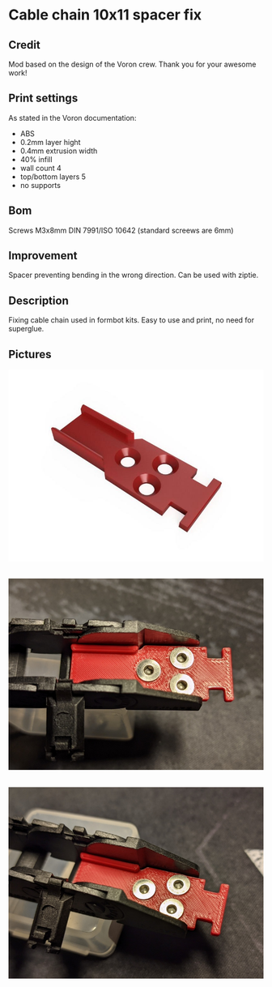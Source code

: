 # Cable chain 10x11 spacer fix
## Credit
Mod based on the design of the Voron crew.
Thank you for your awesome work!
## Print settings
As stated in the Voron documentation:
* ABS
* 0.2mm layer hight
* 0.4mm extrusion width
* 40% infill
* wall count 4
* top/bottom layers 5
* no supports

## Bom
Screws M3x8mm DIN 7991/ISO 10642 (standard screews are 6mm)
## Improvement
Spacer preventing bending in the wrong direction. Can be used with ziptie.
## Description
Fixing cable chain used in formbot kits. Easy to use and print, no need for superglue.
## Pictures

![Cable chain 10x11 spacer fix](img/Cable_chain_10x11_spacer_fix_1.jpg)
&nbsp;<br/>

![Cable chain 10x11 spacer fix](img/Cable_chain_10x11_spacer_fix_2.jpg)
&nbsp;<br/>

![Voron](img/Cable_chain_10x11_spacer_fix_3.jpg)
&nbsp;<br/>
